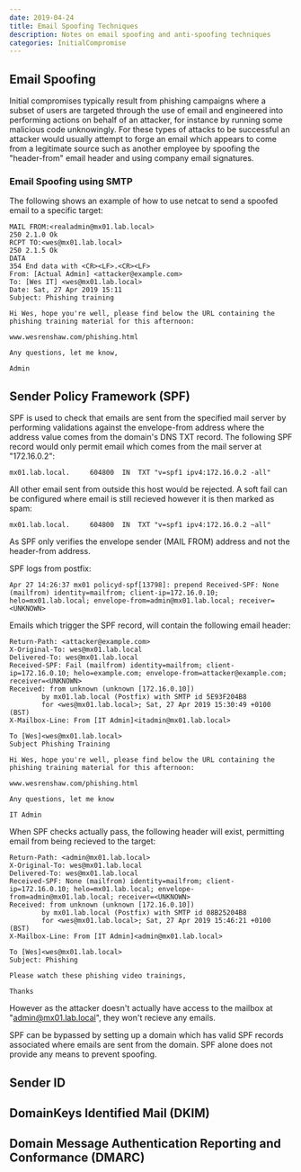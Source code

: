 ```yaml
---
date: 2019-04-24
title: Email Spoofing Techniques
description: Notes on email spoofing and anti-spoofing techniques
categories: InitialCompromise
---
```


## Email Spoofing
Initial compromises typically result from phishing campaigns where a subset of users are targeted through the use of email and engineered into performing actions on behalf of an attacker, for instance by running some malicious code unknowingly. For these types of attacks to be successful an attacker would usually attempt to forge an email which appears to come from a legitimate source such as another employee by spoofing the "header-from" email header and using company email signatures.

### Email Spoofing using SMTP
The following shows an example of how to use netcat to send a spoofed email to a specific target:

```
MAIL FROM:<realadmin@mx01.lab.local>
250 2.1.0 Ok
RCPT TO:<wes@mx01.lab.local>
250 2.1.5 Ok
DATA
354 End data with <CR><LF>.<CR><LF>
From: [Actual Admin] <attacker@example.com>
To: [Wes IT] <wes@mx01.lab.local>
Date: Sat, 27 Apr 2019 15:11
Subject: Phishing training

Hi Wes, hope you're well, please find below the URL containing the phishing training material for this afternoon:

www.wesrenshaw.com/phishing.html

Any questions, let me know,

Admin
```

## Sender Policy Framework (SPF)
SPF is used to check that emails are sent from the specified mail server by performing validations against the envelope-from address where the address value comes from the domain's DNS TXT record. The following SPF record would only permit email which comes from the mail server at "172.16.0.2":

```
mx01.lab.local.		604800	IN	TXT	"v=spf1 ipv4:172.16.0.2 -all"
```

All other email sent from outside this host would be rejected. A soft fail can be configured where email is still recieved however it is then marked as spam:

```
mx01.lab.local.		604800	IN	TXT	"v=spf1 ipv4:172.16.0.2 ~all"
```

As SPF only verifies the envelope sender (MAIL FROM) address and not the header-from address.

SPF logs from postfix:

```
Apr 27 14:26:37 mx01 policyd-spf[13798]: prepend Received-SPF: None (mailfrom) identity=mailfrom; client-ip=172.16.0.10; helo=mx01.lab.local; envelope-from=admin@mx01.lab.local; receiver=<UNKNOWN>
```

Emails which trigger the SPF record, will contain the following email header:

```
Return-Path: <attacker@example.com>
X-Original-To: wes@mx01.lab.local
Delivered-To: wes@mx01.lab.local
Received-SPF: Fail (mailfrom) identity=mailfrom; client-ip=172.16.0.10; helo=example.com; envelope-from=attacker@example.com; receiver=<UNKNOWN>
Received: from unknown (unknown [172.16.0.10])
        by mx01.lab.local (Postfix) with SMTP id 5E93F204B8
        for <wes@mx01.lab.local>; Sat, 27 Apr 2019 15:30:49 +0100 (BST)
X-Mailbox-Line: From [IT Admin]<itadmin@mx01.lab.local>

To [Wes]<wes@mx01.lab.local>
Subject Phishing Training

Hi Wes, hope you're well, please find below the URL containing the phishing training material for this afternoon:

www.wesrenshaw.com/phishing.html

Any questions, let me know

IT Admin
```

When SPF checks actually pass, the following header will exist, permitting email from being recieved to the target:

```
Return-Path: <admin@mx01.lab.local>
X-Original-To: wes@mx01.lab.local
Delivered-To: wes@mx01.lab.local
Received-SPF: None (mailfrom) identity=mailfrom; client-ip=172.16.0.10; helo=mx01.lab.local; envelope-from=admin@mx01.lab.local; receiver=<UNKNOWN>
Received: from unknown (unknown [172.16.0.10])
        by mx01.lab.local (Postfix) with SMTP id 08B25204B8
        for <wes@mx01.lab.local>; Sat, 27 Apr 2019 15:46:21 +0100 (BST)
X-Mailbox-Line: From [IT Admin]<admin@mx01.lab.local>

To [Wes]<wes@mx01.lab.local>
Subject: Phishing

Please watch these phishing video trainings,

Thanks
```

However as the attacker doesn't actually have access to the mailbox at "admin@mx01.lab.local", they won't recieve any emails.

SPF can be bypassed by setting up a domain which has valid SPF records associated where emails are sent from the domain. SPF alone does not provide any means to prevent spoofing.

## Sender ID

## DomainKeys Identified Mail (DKIM)

## Domain Message Authentication Reporting and Conformance (DMARC)
